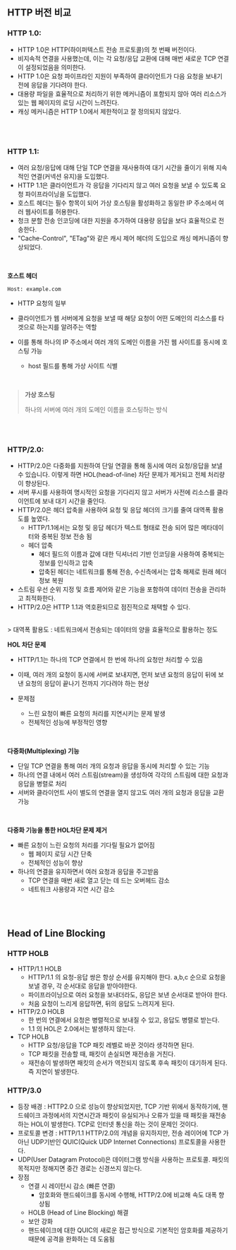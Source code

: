 ## HTTP 버전 비교

### HTTP 1.0:

- HTTP 1.0은  HTTP(하이퍼텍스트 전송 프로토콜)의 첫 번째 버전이다.
- 비지속적 연결을 사용했는데, 이는 각 요청/응답 교환에 대해 매번 새로운 TCP 연결이 설정되었음을 의미한다.
- HTTP 1.0은 요청 파이프라인 지원이 부족하여 클라이언트가 다음 요청을 보내기 전에 응답을 기다려야 한다.
- 대용량 파일을 효율적으로 처리하기 위한 메커니즘이 포함되지 않아 여러 리소스가 있는 웹 페이지의 로딩 시간이 느려진다.
- 캐싱 메커니즘은 HTTP 1.0에서 제한적이고 잘 정의되지 않았다.

<br>
<br>

### HTTP 1.1:

- 여러 요청/응답에 대해 단일 TCP 연결을 재사용하여 대기 시간을 줄이기 위해 지속적인 연결(커넥션 유지)을 도입했다.
- HTTP 1.1은 클라이언트가 각 응답을 기다리지 않고 여러 요청을 보낼 수 있도록 요청 파이프라이닝을 도입했다.
- 호스트 헤더는 필수 항목이 되어 가상 호스팅을 활성화하고 동일한 IP 주소에서 여러 웹사이트를 허용한다.
- 청크 분할 전송 인코딩에 대한 지원을 추가하여 대용량 응답을 보다 효율적으로 전송한다.
- "Cache-Control", "ETag"와 같은 캐시 제어 헤더의 도입으로 캐싱 메커니즘이 향상되었다.

<br>

**호스트 헤더**
```http
Host: example.com
```
- HTTP 요청의 일부
- 클라이언트가 웹 서버에게 요청을 보낼 때 해당 요청이 어떤 도메인의 리소스를 타겟으로 하는지를 알려주는 역할

- 이를 통해 하나의 IP 주소에서 여러 개의 도메인 이름을 가진 웹 사이트를 동시에 호스팅 가능
	- host 필드를 통해 가상 사이트 식별

<br>

> **가상 호스팅**		
>		
> 하나의 서버에 여러 개의 도메인 이름을 호스팅하는 방식

<br>
<br>

### HTTP/2.0:

- HTTP/2.0은 다중화를 지원하여 단일 연결을 통해 동시에 여러 요청/응답을 보낼 수 있습니다. 이렇게 하면 HOL(head-of-line) 차단 문제가 제거되고 전체 처리량이 향상된다.
- 서버 푸시를 사용하여 명시적인 요청을 기다리지 않고 서버가 사전에 리소스를 클라이언트에 보내 대기 시간을 줄인다.
- HTTP/2.0은 헤더 압축을 사용하여 요청 및 응답 헤더의 크기를 줄여 대역폭 활용도를 높였다.
	- HTTP/1.1에서는 요청 및 응답 헤더가 텍스트 형태로 전송 되어 많은 메타데이터와 중복된 정보 전송 됨
	- 헤더 압축
		- 헤더 필드의 이름과 값에 대한 딕셔너리 기반 인코딩을 사용하여 중복되는 정보를 인식하고 압축
		- 압축된 헤더는 네트워크를 통해 전송, 수신측에서는 압축 해제로 원래 헤더 정보 복원
- 스트림 우선 순위 지정 및 흐름 제어와 같은 기능을 포함하여 데이터 전송을 관리하고 최적화한다.
- HTTP/2.0은 HTTP 1.1과 역호환되므로 점진적으로 채택할 수 있다.

<br>
> 대역폭 활용도 : 네트워크에서 전송되는 데이터의 양을 효율적으로 활용하는 정도

<br>

**HOL 차단 문제**
- HTTP/1.1는 하나의 TCP 연결에서 한 번에 하나의 요청만 처리할 수 있음
- 이때, 여러 개의 요청이 동시에 서버로 보내지면, 먼저 보낸 요청의 응답이 뒤에 보낸 요청의 응답이 끝나기 전까지 기다려야 하는 현상

- 문제점
	- 느린 요청이 빠른 요청의 처리를 지연시키는 문제 발생
	- 전체적인 성능에 부정적인 영향


<br>

**다중화(Multiplexing) 기능**
- 단일 TCP 연결을 통해 여러 개의 요청과 응답을 동시에 처리할 수 있는 기능
- 하나의 연결 내에서 여러 스트림(stream)을 생성하여 각각의 스트림에 대한 요청과 응답을 병렬로 처리
- 서버와 클라이언트 사이 별도의 연결을 열지 않고도 여러 개의 요청과 응답을 교환 가능

<br>

**다중화 기능을 통한 HOL차단 문제 제거**
- 빠른 요청이 느린 요청의 처리를 기다릴 필요가 없어짐
	- 웹 페이지 로딩 시간 단축
	- 전체적인 성능이 향상
- 하나의 연결을 유지하면서 여러 요청과 응답을 주고받음
	- TCP 연결을 매번 새로 열고 닫는 데 드는 오버헤드 감소
	- 네트워크 사용량과 지연 시간 감소

<br>
<br>

## Head of Line Blocking
### HTTP HOLB

- HTTP/1.1 HOLB
	- HTTP/1.1 의 요청-응답 쌍은 항상 순서를 유지해야 한다. a,b,c 순으로 요청을 보낼 경우, 각 순서대로 응답을 받아야한다. 
	- 파이프라이닝으로 여러 요청을 보내더라도, 응답은 보낸 순서대로 받아야 한다. 
	- 처음 요청이 느리게 응답하면, 뒤의 응답도 느려지게 된다.
- HTTP/2.0 HOLB
	- 한 번의 연결에서 요청은 병렬적으로 보내질 수 있고, 응답도 병렬로 받는다.
	- 1.1 의 HOL은 2.0에서는 발생하지 않는다.
- TCP HOLB
	- HTTP 요청/응답을 TCP 패킷 레벨로 바꾼 것이라 생각하면 된다. 
	- TCP 패킷을 전송할 때, 패킷이 손실되면 재전송을 거친다.
	- 재전송이 발생하면 패킷의 순서가 역전되지 않도록 후속 패킷이 대기하게 된다. 즉 지연이 발생한다.

### HTTP/3.0
- 등장 배경 : HTTP2.0 으로 성능이 향상되었지만, TCP 기반 위에서 동작하기에, 핸드쉐이크 과정에서의 지연시간과 패킷이 유실되거나 오류가 있을 때 패킷을 재전송하는 HOL이 발생한다. TCP로 인터넷 통신을 하는 것이 문제인 것이다.
- 프로토콜 변경 : HTTP/1.1 HTTP/2.0의 개념을 유지하지만, 전송 레이어에 TCP 가 아닌 UDP기반인 QUIC(Quick UDP Internet Connections) 프로토콜을 사용한다.
- UDP(User Datagram Protocol)은 데이터그램 방식을 사용하는 프로토콜. 패킷의 목적지만 정해지면 중간 경로는 신경쓰지 않는다.
- 장점
	- 연결 시 레이턴시 감소 (빠른 연결)
		- 암호화와 핸드쉐이크를 동시에 수행해, HTTP/2.0에 비교해 속도 대폭 향상됨
	- HOLB (Head of Line Blocking) 해결
	- 보안 강화
    - 핸드쉐이크에 대한 QUIC의 새로운 접근 방식으로 기본적인 암호화를 제공하기 때문에 공격을 완화하는 데 도움됨

